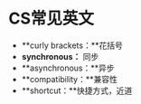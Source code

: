 # CS常见英文

- **curly brackets：**花括号
- **synchronous：** 同步
- **asynchronous：**异步
- **compatibility：**兼容性
- **shortcut：**快捷方式，近道